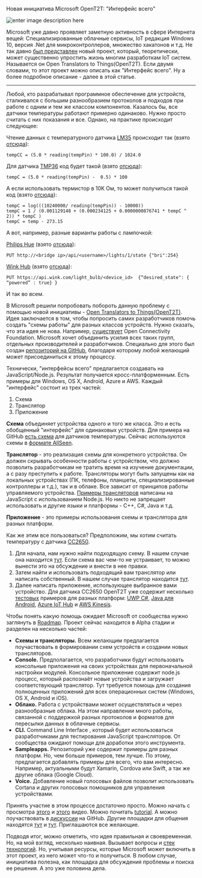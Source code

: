 Новая инициатива Microsoft OpenT2T: "Интерфейс всего"

![enter image description here](https://habrastorage.org/files/9cb/8a0/3de/9cb8a03de47d4c7884c079473b4e2644.png)

Microsoft уже давно проявляет заметную активность в сфере Интернета вещей: Специализированные облачные сервисы,  IoT редакция Windows 10, версия .Net для микроконтроллеров, множество хакатонов и т.д. Не так давно [был представлен](https://blogs.windows.com/buildingapps/2016/04/05/open-translators-to-things-an-open-approach-for-accessing-similar-things/) новый проект, который, теоретически, может существенно упростить жизнь многим разработкам IoT систем. Называется он Open Translators to Things(OpenT2T). Если двумя словами, то этот проект можно описать как "Интерфейс всего". Ну а более подробное описание - далее в этой статье.


----------


Любой, кто разрабатывал программное обеспечение для устройств, сталкивался с большим разнообразием протоколов и подходов при работе с одним и тем же классом компонентов. Казалось бы, все датчики температуры работают примерно одинаково. Нужно просто считать с них показания и все. Однако, на практике происходит следующее:

Чтение данных с температурного датчика [LM35](http://www.ti.com/lit/ds/symlink/lm35.pdf) происходит так (взято [отсюда](http://duino4projects.com/arduino-temperature-sensor-code/)):

    tempCC = (5.0 * reading(tempPin) * 100.0) / 1024.0 
	
Для датчика [TMP36](http://www.analog.com/media/en/technical-documentation/data-sheets/TMP35_36_37.pdf) код будет такой (взято [отсюда](https://learn.adafruit.com/tmp36-temperature-sensor/using-a-temp-sensor)):

    tempC = (5.0 * reading(tempPin) -  0.5) * 100

А если использовать термистор в 10K Ом, то может получиться такой код (взято [отсюда](http://computers.tutsplus.com/tutorials/how-to-read-temperatures-with-arduino--mac-53714)):

    tempC = log(((10240000/ reading(tempPin)) - 10000))
    tempC = 1 / (0.001129148 + (0.000234125 + 0.0000000876741 * tempC ^ 2)) * tempC )
    tempC = temp - 273.15

А вот, например, разные варианты работы с лампочкой:

[Philips Hue](http://www.philips.ru/c-p/8718291241737/hue-personal-wireless-lighting) (взято [отсюда](http://www.developers.meethue.com/documentation/core-concepts)):

    PUT http://<bridge ip>/api/<username>/lights/1/state {"bri":254}

[Wink Hub](http://www.wink.com/products/wink-hub/) (взято [отсюда](http://docs.wink.apiary.io/#reference/device/light-bulb)):


    PUT https://api.wink.com/light_bulb/<device_id>  {“desired_state": { “powered” : true} }

И так во всем.

В Microsoft решили попробовать побороть данную проблему с помощью новой инициативы -  [Open Translators to Things(OpenT2T)](http://www.opentranslatorstothings.org/#/). Идея заключается в том, чтобы попросить самих разработчиков помочь создать "схемы работы" для разных классов устройств. Нужно сказать, что эта идея не нова. Например, [существует](https://www.iab.org/wp-content/IAB-uploads/2016/03/OCF-oneIoTa-Overview-Paper_v3.pdf) Open Connectivity Foundation. Microsoft хочет объединить усилия всех таких групп, отдельных производителей и разработчиков. Специально для этого был создан [репозиторий на GitHub](https://github.com/openT2T), благодаря которому любой желающий может присоединиться к этому процессу.

Технически, "интерфейсы всего" предлагается создавать на  JavaScript/Node.js. Результат получается кросс-платформенным. Есть примеры для Windows, OS X, Android, Azure и AWS. Каждый "интерфейс" состоит из трех частей:

 1. Схема
 2. Транслятор
 3. Приложение

**Схема** объединяет устройства одного и того же класса. Это и есть обобщенный "интерфейс" для одинаковых устройств. Для примера на GitHub [есть схема](https://github.com/openT2T/translators/blob/master/org.OpenT2T.Sample.SuperPopular.TemperatureSensor/org.OpenT2T.Sample.SuperPopular.TemperatureSensor.xml) для датчиков температуры. Сейчас используются схемы в [формате AllSeen](https://wiki.allseenalliance.org/irb/extended_introspection_xml).

**Транслятор** - это реализация схемы для конкретного устройства. Он должен скрывать особенности работы с устройством, что должно позволить разработчикам не тратить время на изучение документации, а с разу преступить к работе. Трансляторы могут быть запущены как на локальных устройствах (ПК, телефоны, планшеты, специализированные контроллеры и т.д.), так и в облаке. Все зависит от принципов работы управляемого устройства. [Примеры трансляторов](https://github.com/openT2T/translators) написаны на JavaScript с использованием Node.js. Но никто не запрещает использовать и другие языки и платформы - C++, C#, Java и т.д.

**Приложение** - это примеры использования схемы и транслятора для разных платформ.

Как же этим все пользоваться? Предположим, мы хотим считать температуру с датчика [CC2650](http://www.ti.com/product/CC2650).

 1. Для начала, нам нужно найти подходящую схему. В нашем случае она находится [тут]( https://github.com/openT2T/translators/blob/master/org.OpenT2T.Sample.SuperPopular.TemperatureSensor/org.OpenT2T.Sample.SuperPopular.TemperatureSensor.xml). Если схема вас чем-то не устраивает, то можно вынести это на обсуждение и внести в нее правки.
 2. Затем найти и использовать подходящий вам транслятор или написать собственный. В нашем случае транслятор находится [тут](https://github.com/openT2T/translators/blob/master/org.OpenT2T.Sample.SuperPopular.TemperatureSensor/Texas%20Instruments%20SensorTag/js/thingTranslator.js).
 3. Далее написать приложение, использующее выбранное вами устройство. Для датчика CC2650 OpenT2T уже содержит несколько [тестовых](https://github.com/openT2T/sampleapps) примеров для разных платформ: [UWP С#](https://github.com/openT2T/sampleapps/tree/master/uwp), [Java для Android](https://github.com/openT2T/sampleapps/tree/master/android), [Azure IoT Hub](https://github.com/openT2T/sampleapps/tree/master/azure) и [AWS Kinesis](https://github.com/openT2T/sampleapps/tree/master/aws).


Чтобы понять какую помощь ожидает Microsoft от сообщества нужно заглянуть в [Roadmap](http://www.opentranslatorstothings.org/#/roadmap). Проект сейчас находится в Alpha стадии и разделен на несколько частей:

 - **Схемы и трансляторы.** Всем желающим предлагается поучаствовать в формировании схем устройств и создании новых трансляторов.
 - **Console.** Предполагается, что разработчики будут использовать консольные приложения на своих устройствах для первоначальной настройки модулей. Консольное приложение содержит node.js процесс, который распознаёт новые устройства и загружает соответствующий транслятор. Тут требуется помощь для создания полноценных приложений для всех операционных систем (Windows, OS X, Android и iOS).
 - **Облако.** Работа с устройствами может осуществляться и через разнообразные облака. На этом направлении много работы, связанной с поддержкой разных протоколов и форматов для пересылки данных в облачные сервисы.
 - **CLI.** Сommand Line Interface , который будет использоваться разработчиками для тестирования JavaScript трансляторов. От сообщества ожидают помощи для доработки этого инструмента.
 - **Sampleapps.** Репозиторий уже содержит примеры для разных платформ. Но, чем больше примеров, тем лучше. По этому, предлагается добавлять примеры для всего, что вам интересно. Например, актуальными будут Xamarin, Cordova или Swift, а так же другие облака (Google Cloud).
 - **Voice.** Добавление новый голосовых файлов позволит использовать Cortana и других голосовых помощников для управления устройствами.

Принять участие в этом процессе достаточно просто. Можно начать с просмотра [этого](https://channel9.msdn.com/series/opent2t/Open-Translators-to-Things-Introduction-for-Users) и [этого](https://channel9.msdn.com/series/opent2t/Getting-Started-with-Open-Translators-to-Things) видео. Можно почитать [tutorial](http://www.opentranslatorstothings.org/#/gettingStarted). А можно поучаствовать в [дискуссии](https://github.com/openT2T/opent2t.github.io/issues) на GitHub. Другие площадки для общения находятся [тут](http://openconnectivity.org/) и [тут](https://www.iab.org/activities/workshops/iotsi/). Приглашаются все желающие.

Подводя итог, можно отметить, что идея правильная и своевременная. Но, на мой взгляд, несколько наивная. Вызывает вопросы и [стек технологий](https://github.com/openT2T/opent2t.github.io/issues/3). Но, учитывая ресурсы, которые Microsoft может включить в этот проект, из него может что-то и получиться. В любом случае, инициатива полезна, как площадка для обсуждения проблемы и поиска ее решения. А это уже половина дела.
   
